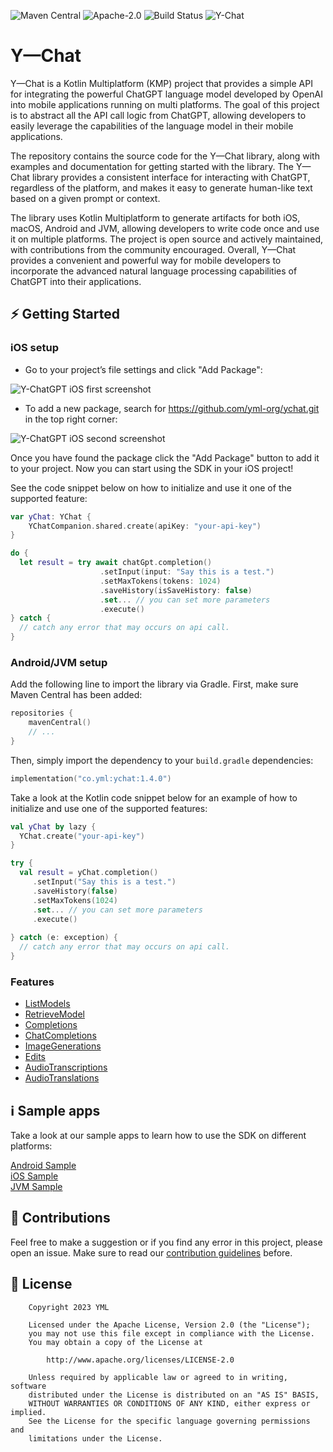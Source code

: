 ![Maven Central](https://img.shields.io/maven-central/v/co.yml/ychat)
![Apache-2.0](https://img.shields.io/badge/license-Apache-blue)
![Build Status](https://github.com/yml-org/ychat/actions/workflows/test.yml/badge.svg?branch=main)
![Y-Chat](https://github.com/yml-org/ychat/raw/main/art/logo.png)

# Y—Chat

Y—Chat is a Kotlin Multiplatform (KMP) project that provides a simple API for integrating the powerful ChatGPT language model developed by OpenAI into mobile applications running on multi platforms. The goal of this project is to abstract all the API call logic from ChatGPT, allowing developers to easily leverage the capabilities of the language model in their mobile applications.

The repository contains the source code for the Y—Chat library, along with examples and documentation for getting started with the library. The Y—Chat library provides a consistent interface for interacting with ChatGPT, regardless of the platform, and makes it easy to generate human-like text based on a given prompt or context.

The library uses Kotlin Multiplatform to generate artifacts for both iOS, macOS, Android and JVM, allowing developers to write code once and use it on multiple platforms. The project is open source and actively maintained, with contributions from the community encouraged. Overall, Y—Chat provides a convenient and powerful way for mobile developers to incorporate the advanced natural language processing capabilities of ChatGPT into their applications.

## ⚡️ Getting Started

### iOS setup

- Go to your project’s file settings and click "Add Package":

![Y-ChatGPT iOS first screenshot](https://github.com/yml-org/ychat/raw/main/art/ios-1.png)

- To add a new package, search for https://github.com/yml-org/ychat.git in the top right corner:

![Y-ChatGPT iOS second screenshot](https://github.com/yml-org/ychat/raw/main/art/ios-2.png)

Once you have found the package click the "Add Package" button to add it to your project. Now you can start using the SDK in your iOS project!

See the code snippet below on how to initialize and use it one of the supported feature:

```swift
var yChat: YChat {
    YChatCompanion.shared.create(apiKey: "your-api-key") 
}

do {
  let result = try await chatGpt.completion()
                    .setInput(input: "Say this is a test.")
                    .setMaxTokens(tokens: 1024)
                    .saveHistory(isSaveHistory: false)
                    .set... // you can set more parameters
                    .execute()
} catch {
  // catch any error that may occurs on api call.  
}
```

### Android/JVM setup

Add the following line to import the library via Gradle. First, make sure Maven Central has been added:


```kotlin
repositories {
    mavenCentral()
    // ...
}
```

Then, simply import the dependency to your `build.gradle` dependencies:

```kotlin
implementation("co.yml:ychat:1.4.0")
```

Take a look at the Kotlin code snippet below for an example of how to initialize and use one of the supported features:


```kotlin
val yChat by lazy {
  YChat.create("your-api-key")
}

try {
  val result = yChat.completion()
     .setInput("Say this is a test.")
     .saveHistory(false)
     .setMaxTokens(1024)
     .set... // you can set more parameters
     .execute()
  
} catch (e: exception) {
  // catch any error that may occurs on api call.  
}
```

### Features

- [ListModels](guides/Features.md#listmodels)
- [RetrieveModel](guides/Features.md#retrieveModel)
- [Completions](guides/Features.md#completion)
- [ChatCompletions](guides/Features.md#chatcompletions)
- [ImageGenerations](guides/Features.md#imagegenerations)
- [Edits](guides/Features.md#edits)
- [AudioTranscriptions](guides/Features.md#audioTranscriptions)
- [AudioTranslations](guides/Features.md#audioTranslations)

## ℹ️ Sample apps

Take a look at our sample apps to learn how to use the SDK on different platforms:

[Android Sample](https://github.com/yml-org/ychat/tree/main/sample/android)
<br />
[iOS Sample](https://github.com/yml-org/ychat/tree/main/sample/ios)
<br />
[JVM Sample](https://github.com/yml-org/ychat/tree/main/sample/jvm)

## 🤝 Contributions

Feel free to make a suggestion or if you find any error in this project, please open an issue. Make sure to read our [contribution guidelines](https://github.com/yml-org/ychat/blob/main/CONTRIBUTING.md) before.

## 📄 License

```
    Copyright 2023 YML

    Licensed under the Apache License, Version 2.0 (the "License");
    you may not use this file except in compliance with the License.
    You may obtain a copy of the License at

        http://www.apache.org/licenses/LICENSE-2.0

    Unless required by applicable law or agreed to in writing, software
    distributed under the License is distributed on an "AS IS" BASIS,
    WITHOUT WARRANTIES OR CONDITIONS OF ANY KIND, either express or implied.
    See the License for the specific language governing permissions and
    limitations under the License.
```
